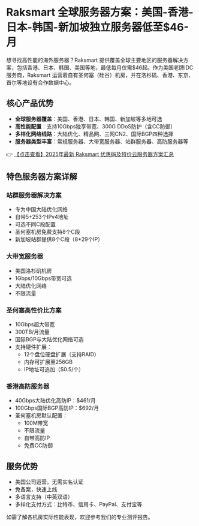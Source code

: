 # Raksmart 全球服务器方案：美国-香港-日本-韩国-新加坡独立服务器低至$46-月

想寻找高性能的海外服务器？Raksmart 提供覆盖全球主要地区的服务器解决方案，包括香港、日本、韩国、美国等地，最低每月仅需$46起。作为美国老牌IDC服务商，Raksmart 运营着自有圣何塞（硅谷）机房，并在洛杉矶、香港、东京、首尔等地设有合作数据中心。

## 核心产品优势

- **全球服务器覆盖**：美国、香港、日本、韩国、新加坡等多地可选
- **高性能配置**：支持10Gbps独享带宽、300G DDoS防护（含CC防御）
- **多样化网络线路**：大陆优化、精品网、三网CN2、国际BGP四种选择
- **服务器类型丰富**：常规服务器、大带宽服务器、站群服务器、高防服务器等

👉 [【点击查看】2025年最新 Raksmart 优惠码及特价云服务器方案汇总](https://bit.ly/raksmart)

## 特色服务器方案详解

### 站群服务器解决方案

- 专为中国大陆优化网络
- 自带5+253个IPv4地址
- 可选不同C段配置
- 圣何塞机房免费支持8个C段
- 新加坡站群提供8个C段（8*29个IP）

### 大带宽服务器

- 美国洛杉矶机房
- 1Gbps/10Gbps带宽可选
- 大陆优化网络
- 不限流量

### 圣何塞高性价比方案

- 10Gbps超大带宽
- 300TB/月流量
- 国际BGP与大陆优化网络可选
- 支持硬件扩展：
  - 12个盘位硬盘扩展（支持RAID）
  - 内存可扩展至256GB
  - IP地址可追加（$0.5/个）

### 香港高防服务器

- 40Gbps大陆优化高防IP：$461/月
- 100Gbps国际BGP高防IP：$692/月
- 圣何塞机房默认配置：
  - 100M带宽
  - 不限流量
  - 自带高防IP
  - 免费CC防御

## 服务优势

- 美国公司运营，无需实名认证
- 免备案，快速上线
- 多语言支持（中英双语）
- 多样化支付方式：比特币、信用卡、PayPal、支付宝等

如需了解各机房实际性能表现，欢迎参考我们的专业测评报告。